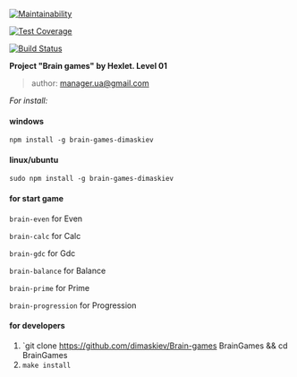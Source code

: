 [![Maintainability](https://api.codeclimate.com/v1/badges/f6bf207097582e502556/maintainability)](https://codeclimate.com/github/dimaskiev/Brain-games/maintainability)

[![Test Coverage](https://api.codeclimate.com/v1/badges/f6bf207097582e502556/test_coverage)](https://codeclimate.com/github/dimaskiev/Brain-games/test_coverage)

[![Build Status](https://travis-ci.org/dimaskiev/Brain-games.svg?branch=master)](https://travis-ci.org/dimaskiev/Brain-games)

**Project "Brain games" by Hexlet. Level 01**

> author: manager.ua@gmail.com

*For install:*

#### windows
`npm install -g brain-games-dimaskiev`
#### linux/ubuntu
`sudo npm install -g brain-games-dimaskiev`
#### for start game

`brain-even` for Even

`brain-calc` for Calc

`brain-gdc` for Gdc

`brain-balance` for Balance

`brain-prime` for Prime

`brain-progression` for Progression

#### for developers
1. `git clone https://github.com/dimaskiev/Brain-games BrainGames && cd BrainGames
2. `make install`


